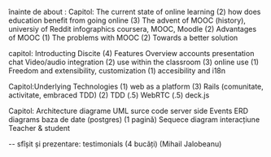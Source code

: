 înainte de about :
Capitol: The current state of online learning
(2) how does education benefit from going online
(3) The advent of MOOC (history), universiy of Reddit
     infographics coursera, MOOC, Moodle
(2) Advantages of MOOC
(1) The problems with MOOC
(2) Towards a better solution

capitol: Introducting Discite
(4) Features Overview
   accounts
   presentation
   chat
   Video/audio integration
(2) use within the classroom
(3) online use
(1) Freedom and extensibility, customization
(1) accesibility and i18n

Capitol:Underlying Technologies
(1) web as a platform
(3) Rails (comunitate, activitate, embraced TDD)
(2) TDD
(.5) WebRTC
(.5) deck.js

Capitol: Architecture
 diagrame UML
 surce code
 server side Events
 ERD diagrams
 baza de date  (postgres) (1 pagină)
 Sequece diagram interacțiune Teacher & student

-- sfîșit și prezentare:
 testimonials  (4 bucăți) (Mihail Jalobeanu)

